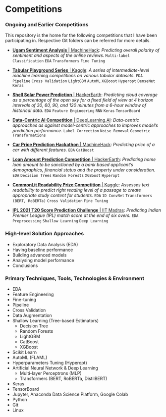 # Competitions

### Ongoing and Earlier Competitions
This repository is the home for the following competitions that I have been participating in. Respective Git folders can be referred for more details.

- [**Ugam Sentiment Analysis** | MachineHack](https://github.com/PradipKumarDas/Competitions/tree/main/Ugam_Sentiment_Analysis_MachineHack "Ugam Sentiment Analysis | MachineHack"):
*Predicting overall polarity of sentiment and aspects of the online reviews.* `Multi-label Classification` `EDA` `Transformers` `Fine Tuning`

- [**Tabular Playground Series** | Kaggle](https://github.com/PradipKumarDas/Competitions/tree/main/Tabular_Playground_Series_Kaggle/Tabular_Playground_Series-Sep_2021_Kaggle):
*A series of intermediate-level machine learning competitions on various tabular datasets.* `EDA` `Pipeline` `Cross Validation` `LightGBM` `AutoML` `XGBoost` `Hyperopt` `DenseNet` `Keras`

- [**Shell Solar Power Prediction** | HackerEarth](https://github.com/PradipKumarDas/Competitions/tree/main/Shell_Solar_Power_Prediction_Challenge_HackerEarth):
*Predicting cloud coverage as a percentage of the open sky for a fixed field of view at 4 horizon intervals of 30, 60, 90, and 120 minutes from a 6-hour window of historical data.* `EDA` `Feature Engineering` `RNN` `Keras` `TensorBoard`

- [**Data-Centric AI Competition** | DeepLearning.AI](https://github.com/PradipKumarDas/Competitions/tree/main/Data-Centric_AI_Competition_DeepLearning.AI):
*Data-centric approaches as against model-centric approaches to improves model’s prediction performance.* `Label Correction` `Noise Removal` `Geometric Transformations`

- [**Car Price Prediction Hackathon** | MachineHack](https://github.com/PradipKumarDas/Competitions/tree/main/Car_Price_Prediction_MachineHack):
*Predicting price of a car with different features.* `EDA` `CatBoost`

- [**Loan Amount Prediction Competition** | HackerEarth](https://github.com/PradipKumarDas/Competitions/tree/main/Loan_Sanction_Amount_Prediction):
*Predicting home loan amount to be sanctioned by a bank based applicant’s demographics, financial status and the property under consideration.* `EDA` `Decision Trees` `Random Forests` `XGBoost` `Hyperopt`

- [**CommonLit Readability Prize Competition** | Kaggle](https://github.com/PradipKumarDas/Competitions/tree/main/CommonLit_Readability_Competition_Kaggle):
*Assesses text readability to predict right reading level of a passage to create appropriate study content for students.*  `EDA` `1D ConvNet` `Transformers (BERT, RoBERTa)` `Cross Validation` `Fine Tuning`

- [**IPL 2021 T20 Score Prediction Challenge** | IIT Madras](https://github.com/PradipKumarDas/Competitions/tree/main/IPL_2021_Cricket_Hackathon_IIT_Madras):
*Predicting Indian Premier League (IPL) match score at the end of six overs.* `EDA` `Preprocessing` `Shallow Learning` `Deep Learning`

### High-level Solution Approaches
- Exploratory Data Analysis (EDA)
- Having baseline performance
- Building advanced models
- Analysing model performance
- Conclusions

### Primary Techniques, Tools, Technologies & Environment
- EDA
- Feature Engineering
- Fine-tuning
- Pipeline
- Cross Validation
- Data Augmentation
- Shallow Learning (Tree-based Estimators)
	- Decision Tree
	- Random Forests
	- LightGBM
	- CatBoost
	- XGBoost
- Scikit Learn
- AutoML (FLAML)
- Hyperparameters Tuning (Hyperopt)
- Artificial Neural Network & Deep Learning
	- Multi-layer Perceptrons (MLP)
	- Transformers (BERT, RoBERTa, DistilBERT)
- Keras
- TensorBoard
- Jupyter, Anaconda Data Science Platform, Google Colab
- Python
- Git
- Linux
